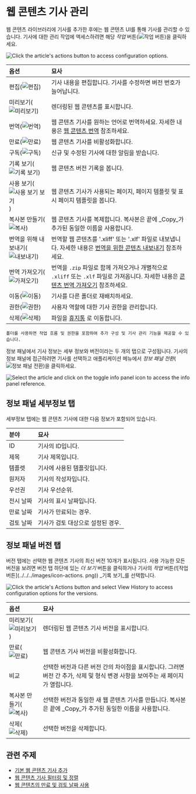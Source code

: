 # 웹 콘텐츠 기사 관리

웹 콘텐츠 라이브러리에 기사를 추가한 후에는 웹 콘텐츠 UI를 통해 기사를 관리할 수 있습니다. 기사에 대한 관리 작업에 액세스하려면 해당 _작업_ 버튼(![작업 버튼](../../../images/icon-actions.png))을 클릭하세요.

![Click the article's actions button to access configuration options.](./managing-web-content-articles/images/01.png)

| 옵션                                                                             | 묘사                                                                                                                                                                                                 |
| :----------------------------------------------------------------------------- | :------------------------------------------------------------------------------------------------------------------------------------------------------------------------------------------------- |
| 편집(![편집](../../../images/icon-edit.png))                    | 기사 내용을 편집합니다. 기사를 수정하면 버전 번호가 늘어납니다.                                                                                                                                                               |
| 미리보기(![미리보기](../../../images/icon-view.png))                | 렌더링된 웹 콘텐츠를 표시합니다.                                                                                                                                                                                 |
| 번역(![번역](../../../images/icon-translate.png))               | 웹 콘텐츠 기사를 원하는 언어로 번역하세요. 자세한 내용은 [웹 콘텐츠 번역](../../translating-pages-and-content/translating-web-content.md) 참조하세요.                                                                      |
| 만료(![만료](../../../images/icon-time.png))                    | 웹 콘텐츠 기사를 비활성화합니다.                                                                                                                                                                                 |
| 구독(![구독](../../../images/icon-subscribe.png))               | 신규 및 수정된 기사에 대한 알림을 받습니다.                                                                                                                                                                          |
| 기록 보기(![기록 보기](../../../images/icon-date-time.png))         | 웹 콘텐츠 버전 기록을 봅니다.                                                                                                                                                                                  |
| 사용 보기(![사용 보기 보기](../../../images/icon-view-type-list.png)) | 웹 콘텐츠 기사가 사용되는 페이지, 페이지 템플릿 및 표시 페이지 템플릿을 봅니다.                                                                                                                                                     |
| 복사본 만들기(![복사](../../../images/icon-copy.png))               | 웹 콘텐츠 기사를 복제합니다. 복사본은 끝에 _Copy_가 추가된 동일한 이름을 사용합니다.                                                                                                                                                |
| 번역을 위해 내보내기(![내보내기](../../../images/icon-export.png))       | 번역할 웹 콘텐츠를 '.xliff' 또는 '.xlf' 파일로 내보냅니다. 자세한 내용은 [번역을 위한 콘텐츠 내보내기](../../translating-pages-and-content/translating-web-content.md#exporting-content-for-translation) 참조하세요.             |
| 번역 가져오기(![가져오기](../../../images/icon-download.png))         | 번역을 `.zip` 파일로 함께 가져오거나 개별적으로 `.xliff` 또는 `.xlf` 파일로 가져옵니다. 자세한 내용은 [콘텐츠 번역 가져오기](../../translating-pages-and-content/translating-web-content.md#importing-content-translations) 참조하세요. |
| 이동(![이동](../../../images/icon-move-folder.png))             | 기사를 다른 폴더로 재배치하세요.                                                                                                                                                                                 |
| 권한(![권한](../../../images/icon-permissions.png))             | 사용자 역할에 대한 기사 권한을 관리합니다.                                                                                                                                                                           |
| 삭제(![삭제](../../../images/icon-app-trash.png))               | 파일을 [휴지통](../../recycle-bin/recycle-bin-overview.md) 로 이동합니다.                                                                                                                            |

```{tip}
폴더를 사용하면 작업 흐름 및 권한을 포함하여 추가 구성 및 기사 관리 기능을 제공할 수 있습니다.
```
정보 패널에서 기사 정보는 세부 정보와 버전이라는 두 개의 탭으로 구성됩니다. 기사의 정보 패널에 접근하려면 기사를 선택하고 애플리케이션 메뉴에서 _정보 패널 전환_(![정보 패널 전환](../../../images/icon-information.png))을 클릭하세요.

![Select the article and click on the toggle info panel icon to access the info panel reference.](./managing-web-content-articles/images/02.png)

## 정보 패널 세부정보 탭

세부정보 탭에는 웹 콘텐츠 기사에 대한 다음 정보가 포함되어 있습니다.

| 분야    | 묘사                  |
| :---- | :------------------ |
| ID    | 기사의 ID입니다.          |
| 제목    | 기사 제목입니다.           |
| 템플렛   | 기사에 사용된 템플릿입니다.     |
| 원저자   | 기사의 작성자입니다.         |
| 우선권   | 기사 우선순위.            |
| 전시 날짜 | 기사의 표시 날짜입니다.       |
| 만료 날짜 | 기사가 만료되는 경우.        |
| 검토 날짜 | 기사가 검토 대상으로 설정된 경우. |

## 정보 패널 버전 탭

버전 탭에는 선택한 웹 콘텐츠 기사의 최신 버전 10개가 표시됩니다. 사용 가능한 모든 버전을 보려면 버전 탭 하단에 있는 _더 보기_ 버튼을 클릭하거나 기사의 _작업_ 버튼(![작업 버튼](../../../images/icon-actions. png)) _기록 보기_를 선택합니다.

![Click the article's Actions button and select View History to access configuration options for the versions.](./managing-web-content-articles/images/03.png)

| 옵션                                                               | 묘사                                                                         |
| :--------------------------------------------------------------- | :------------------------------------------------------------------------- |
| 미리보기(![미리보기](../../../images/icon-view.png))  | 렌더링된 웹 콘텐츠 기사 버전을 표시합니다.                                                   |
| 만료(![만료](../../../images/icon-time.png))      | 웹 콘텐츠 기사 버전을 비활성화합니다.                                                      |
| 비교                                                               | 선택한 버전과 다른 버전 간의 차이점을 표시합니다. 그러면 버전 간 추가, 삭제 및 형식 변경 사항을 보여주는 새 페이지가 열립니다. |
| 복사본 만들기(![복사](../../../images/icon-copy.png)) | 선택한 버전과 동일한 새 웹 콘텐츠 기사를 만듭니다. 복사본은 끝에 _Copy_가 추가된 동일한 이름을 사용합니다.           |
| 삭제(![삭제](../../../images/icon-app-trash.png)) | 선택한 버전을 삭제합니다.                                                             |

## 관련 주제

* [기본 웹 콘텐츠 기사 추가](./adding-a-basic-web-content-article.md)
* [웹 콘텐츠 기사 필터링 및 정렬](./filtering-and-sorting-web-content-articles.md)
* [웹 콘텐츠의 만료 및 검토 날짜 사용](./using-expiration-and-review-dates-in-web-content.md)
